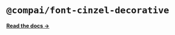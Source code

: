 # `@compai/font-cinzel-decorative`

[**Read the docs &rarr;**](https://components.ai/docs/typefaces/cinzel-decorative)
